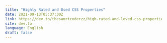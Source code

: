 ```yaml
---
title: "Highly Rated and Used CSS Properties"
date: 2021-09-13T05:37:30Z
link: https://dev.to/thesamrtcoderzz/high-rated-and-loved-css-properties-9pf?utm_medium=RSS&utm_source=news.12bit.vn
site: dev.to
language: English
draft: false
---
```

